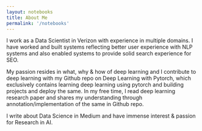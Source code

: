 ```yaml
---
layout: notebooks
title: About Me
permalink: '/notebooks'
---
```




I work as a Data Scientist in Verizon with experience in multiple domains. I have worked and built systems reflecting 
better user experience with NLP systems and also enabled systems to provide solid search experience for SEO.

My passion resides in what, why & how of deep learning and I contribute to deep learning with my Github repo on Deep Learning with Pytorch, which exclusively contains learning deep learning using pytorch and building projects and deploy the same. In my free time, I read deep learning research paper and shares my understanding through annotation/implementation of the same in Github repo.

I write about Data Science in Medium and have immense interest & passion for Research in AI.
